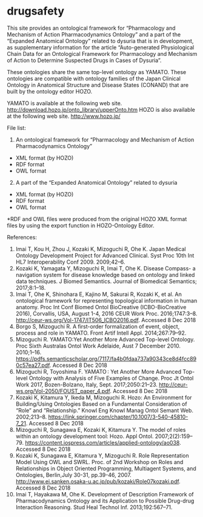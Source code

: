 # drugsafety
  This site provides an ontological framework for “Pharmacology and Mechanism of Action Pharmacodynamics Ontology” and a part of the “Expanded Anatomical Ontology” related to dysuria that is in development, as supplementary information for the article “Auto-generated Physiological Chain Data for an Ontological Framework for Pharmacology and Mechanism of Action to Determine Suspected Drugs in Cases of Dysuria”.

 These ontologies share the same top-level ontology as YAMATO. These ontologies are compatible with ontology families of the Japan Clinical Ontology in Anatomical Structure and Disease States  (CONAND) that are built by the ontology editor HOZO.

 YAMATO is available at the following web site. 
	http://download.hozo.jp/onto_library/upperOnto.htm
 HOZO is also available at the following web site. 
	http://www.hozo.jp/
	



File list:

1. An ontological framework for “Pharmacology and Mechanism of Action Pharmacodynamics Ontology”
* XML format (by HOZO)
* RDF format
* OWL format
2. A part of the “Expanded Anatomical Ontology” related to dysuria
* XML format (by HOZO)
* RDF format
* OWL format

*RDF and OWL files were produced from the original HOZO XML format files by using the export function in HOZO-Ontology Editor.


References:

1. Imai T, Kou H, Zhou J, Kozaki K, Mizoguchi R, Ohe K. Japan Medical Ontology Development Project for Advanced Clinical. Syst Proc 10th Int HL7 Interoperability Conf 2009. 2009;42–6.
2. Kozaki K, Yamagata Y, Mizoguchi R, Imai T, Ohe K. Disease Compass- a navigation system for disease knowledge based on ontology and linked data techniques. J Biomed Semantics. Journal of Biomedical Semantics; 2017;8:1–18. 
3. Imai T, Ohe K, Shinohara E, Kajino M, Sakurai R, Kozaki K, et al. An ontological framework for representing topological information in human anatomy. Proc Int Conf Biomed Ontol BioCreative (ICBO-BioCreative 2016), Corvallis, USA, August 1-4, 2016 CEUR Work Proc. 2016;1747:3–8.
http://ceur-ws.org/Vol-1747/IT506_ICBO2016.pdf. Accessed 8 Dec 2018
4. Borgo S, Mizoguchi R. A first-order formalization of event, object, process and role in YAMATO. Front Artif Intell Appl. 2014;267:79–92. 
5. Mizoguchi R. YAMATO:Yet Another More Advanced Top-level Ontology. Proc Sixth Australas Ontol Work Adelaide, Aust 7 December 2010. 2010;1–16. https://pdfs.semanticscholar.org/7117/fa4b0fdaa737a90343ce8d4fcc890c57ea27.pdf. Accessed 8 Dec 2018
6. Mizoguchi R, Toyoshima F. YAMATO : Yet Another More Advanced Top-level Ontology with Analysis of Five Examples of Change. Proc Jt Ontol Work 2017, Bozen-Bolzano, Italy, Sept. 2017;2050:21–23.
http://ceur-ws.org/Vol-2050/FOUST_paper_4.pdf. Accessed 8 Dec 2018
7. Kozaki K, Kitamura Y, Ikeda M, Mizoguchi R. Hozo: An Environment for Building/Using Ontologies Based on a Fundamental Consideration of “Role” and “Relationship.” Knowl Eng Knowl Manag Ontol Semant Web. 2002;213–8. https://link.springer.com/chapter/10.1007/3-540-45810-7_21. Accessed 8 Dec 2018
8. Mizoguchi R, Sunagawa E, Kozaki K, Kitamura Y. The model of roles within an ontology development tool: Hozo. Appl Ontol. 2007;2(2):159–79. https://content.iospress.com/articles/applied-ontology/ao038. Accessed 8 Dec 2018
9. Kozaki K, Sunagawa E, Kitamura Y, Mizoguchi R. Role Representation Model Using OWL and SWRL. Proc. of 2nd Workshop on Roles and Relationships in Object Oriented Programming, Multiagent Systems, and Ontologies, Berlin,July 30-31, pp.39-46, 2007. http://www.ei.sanken.osaka-u.ac.jp/pub/kozaki/Role07kozaki.pdf. Accessed 8 Dec 2018
10. Imai T, Hayakawa M, Ohe K. Development of Description Framework of Pharmacodynamics Ontology and its Application to Possible Drug-drug Interaction Reasoning. Stud Heal Technol Inf. 2013;192:567–71.
